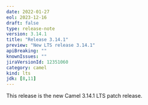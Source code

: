 ```yaml
---
date: 2022-01-27
eol: 2023-12-16
draft: false
type: release-note
version: 3.14.1
title: "Release 3.14.1"
preview: "New LTS release 3.14.1"
apiBreaking: ""
knownIssues: ""
jiraVersionId: 12351060
category: camel
kind: lts
jdk: [8,11]
---
```


This release is the new Camel 3.14.1 LTS patch release.
